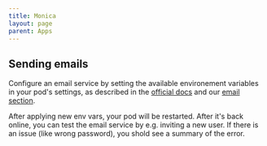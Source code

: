 ```yaml
---
title: Monica
layout: page
parent: Apps
---
```


## Sending emails
Configure an email service by setting the available environement variables in your pod's settings, as described in the [official docs](https://github.com/monicahq/monica/blob/main/docs/installation/mail.md) and our [email section](/faq/#sending-emails).

After applying new env vars, your pod will be restarted. After it's back online, you can test the email service by e.g. inviting a new user. If there is an issue (like wrong password), you shold see a summary of the error.
